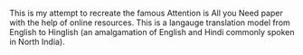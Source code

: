 This is my attempt to recreate the famous Attention is All you Need paper with the help of online resources. This is a langauge translation model from English to Hinglish (an amalgamation of English and Hindi commonly spoken in North India).